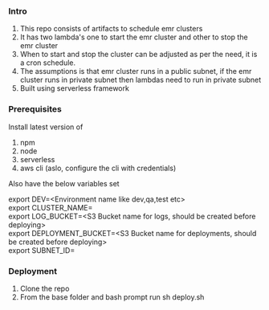 ### Intro
1. This repo consists of artifacts to schedule emr clusters
2. It has two lambda's one to start the emr cluster and other to stop the emr cluster
3. When to start and stop the cluster can be adjusted as per the need, it is a cron schedule.
4. The assumptions is that emr cluster runs in a public subnet, if the emr cluster runs in private subnet then lambdas
   need to run in private subnet
5. Built using serverless framework

### Prerequisites
Install latest version of
1. npm
2. node
3. serverless
4. aws cli (aslo, configure the cli with credentials)

Also have the below variables set 

export DEV=<Environment name like dev,qa,test etc>   
export CLUSTER_NAME=<Cluster name>    
export LOG_BUCKET=<S3 Bucket name for logs, should be created before deploying>   
export DEPLOYMENT_BUCKET=<S3 Bucket name for deployments, should be created before deploying>   
export SUBNET_ID=<subnet id where EMR Cluster should run>  

### Deployment
1. Clone the repo
2. From the base folder and bash prompt run 
   sh deploy.sh